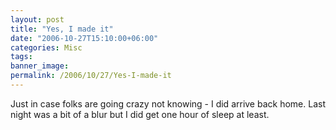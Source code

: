 ```yaml
---
layout: post
title: "Yes, I made it"
date: "2006-10-27T15:10:00+06:00"
categories: Misc 
tags: 
banner_image: 
permalink: /2006/10/27/Yes-I-made-it
---
```


Just in case folks are going crazy not knowing - I did arrive back home. Last night was a bit of a blur but I did get one hour of sleep at least.